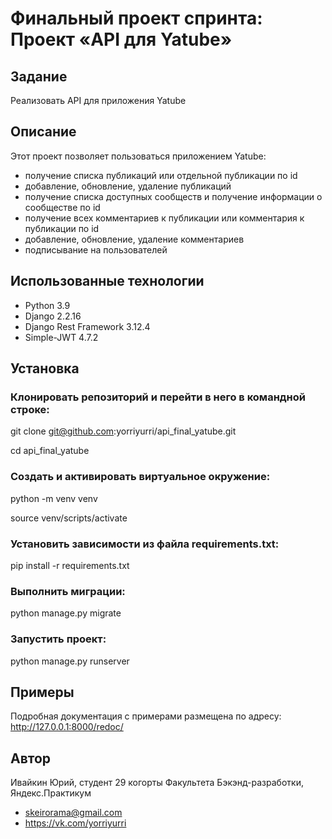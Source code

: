 # Финальный проект спринта: Проект «API для Yatube»

## Задание

Реализовать API для приложения Yatube

## Описание

Этот проект позволяет пользоваться приложением Yatube:
* получение списка публикаций или отдельной публикации по id
* добавление, обновление, удаление публикаций
* получение списка доступных сообществ и получение информации о сообществе по id
* получение всех комментариев к публикации или комментария к публикации по id
* добавление, обновление, удаление комментариев
* подписывание на пользователей

## Использованные технологии

* Python 3.9
* Django 2.2.16
* Django Rest Framework 3.12.4
* Simple-JWT 4.7.2

## Установка

### Клонировать репозиторий и перейти в него в командной строке:

git clone git@github.com:yorriyurri/api_final_yatube.git

cd api_final_yatube

### Cоздать и активировать виртуальное окружение:

python -m venv venv

source venv/scripts/activate

### Установить зависимости из файла requirements.txt:

pip install -r requirements.txt

### Выполнить миграции:

python manage.py migrate

### Запустить проект:

python manage.py runserver

## Примеры

Подробная документация с примерами размещена по адресу:
http://127.0.0.1:8000/redoc/

## Автор

Ивайкин Юрий, студент 29 когорты Факультета Бэкэнд-разработки, Яндекс.Практикум
* skeirorama@gmail.com
* https://vk.com/yorriyurri
